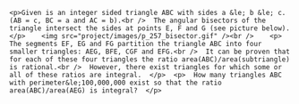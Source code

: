     <p>Given is an integer sided triangle ABC with sides a &le; b &le; c.   (AB = c, BC = a and AC = b).<br />  The angular bisectors of the triangle intersect the sides at points E, F and G (see picture below).  </p>    <img src="project/images/p_257_bisector.gif" /><br />    <p>  The segments EF, EG and FG partition the triangle ABC into four smaller triangles: AEG, BFE, CGF and EFG.<br />  It can be proven that for each of these four triangles the ratio area(ABC)/area(subtriangle) is rational.<br />  However, there exist triangles for which some or all of these ratios are integral.  </p>  <p>  How many triangles ABC with perimeter&le;100,000,000 exist so that the ratio area(ABC)/area(AEG) is integral?  </p>            